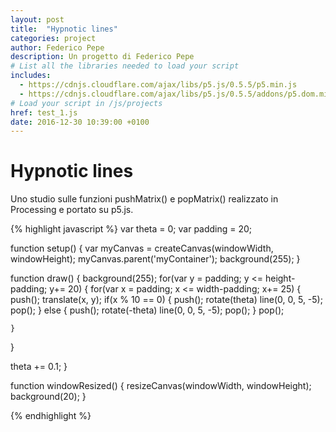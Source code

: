 ```yaml
---
layout: post
title:  "Hypnotic lines"
categories: project
author: Federico Pepe
description: Un progetto di Federico Pepe
# List all the libraries needed to load your script
includes:
  - https://cdnjs.cloudflare.com/ajax/libs/p5.js/0.5.5/p5.min.js
  - https://cdnjs.cloudflare.com/ajax/libs/p5.js/0.5.5/addons/p5.dom.min.js
# Load your script in /js/projects
href: test_1.js
date: 2016-12-30 10:39:00 +0100
---
```

# Hypnotic lines

Uno studio sulle funzioni pushMatrix() e popMatrix() realizzato in Processing e portato su p5.js.

{% highlight javascript %}
var theta = 0;
var padding = 20;

function setup() {
  var myCanvas = createCanvas(windowWidth, windowHeight);
  myCanvas.parent('myContainer');
  background(255);
}

function draw() {
  background(255);
  for(var y = padding; y <= height-padding; y+= 20) {
    for(var x = padding; x <= width-padding; x+= 25) {
      push();
      translate(x, y);
      if(x % 10 == 0) {
        push();
        rotate(theta)
        line(0, 0, 5, -5);
        pop();
      }
      else {
        push();
        rotate(-theta)
        line(0, 0, 5, -5);
        pop();
      }
      pop();

    }
  }

  theta += 0.1;
}

function windowResized() {
  resizeCanvas(windowWidth, windowHeight);
  background(20);
}

{% endhighlight %}
